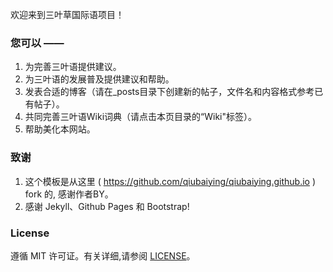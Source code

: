 欢迎来到三叶草国际语项目！

### 您可以 ——

1. 为完善三叶语提供建议。
2. 为三叶语的发展普及提供建议和帮助。
3. 发表合适的博客（请在_posts目录下创建新的帖子，文件名和内容格式参考已有帖子）。
4. 共同完善三叶语Wiki词典（请点击本页目录的“Wiki"标签）。
5. 帮助美化本网站。

### 致谢

1. 这个模板是从这里 ( https://github.com/qiubaiying/qiubaiying.github.io ) fork 的, 感谢作者BY。 
2. 感谢 Jekyll、Github Pages 和 Bootstrap!

### License

遵循 MIT 许可证。有关详细,请参阅 [LICENSE](https://github.com/qiubaiying/qiubaiying.github.io/blob/master/LICENSE)。

